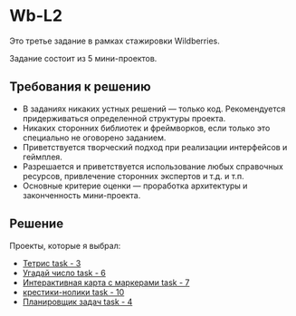 # Wb-L2

Это третье задание в рамках стажировки Wildberries.

Задание состоит из 5 мини-проектов.

## Требования к решению

- В заданиях никаких устных решений — только код. Рекомендуется придерживаться определенной структуры проекта.
- Никаких сторонних библиотек и фреймворков, если только это специально не оговорено заданием.
- Приветствуется творческий подход при реализации интерфейсов и геймплея.
- Разрешается и приветствуется использование любых справочных ресурсов, привлечение сторонних экспертов и т.д. и т.п.
- Основные критерие оценки — проработка архитектуры и законченность мини-проекта.

## Решение

Проекты, которые я выбрал:
- [Тетрис task - 3]()
- [Угадай число task - 6]()
- [Интерактивная карта с маркерами task - 7]()
- [крестики-нолики task - 10]()
- [Планировщик задач task - 4]()
